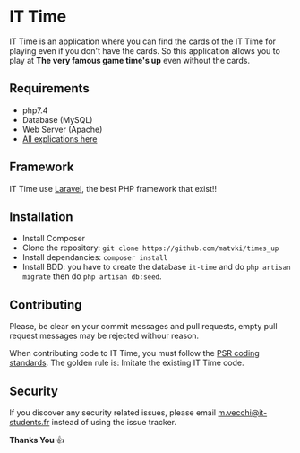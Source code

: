 # IT Time

IT Time is an application where you can find the cards of the IT Time for playing even if you don't have the cards. So this application allows you to play at **The very famous game time's up** even without the cards. 

## Requirements

* php7.4
* Database (MySQL)
* Web Server (Apache)
* <a href="https://github.com/matvki/times_up/wiki">All explications here</a>

## Framework

IT Time use <a href="https://laravel.com/">Laravel</a>, the best PHP framework that exist!!

## Installation 

- Install Composer
- Clone the repository:  `git clone https://github.com/matvki/times_up`
- Install dependancies: `composer install`
- Install BDD: you have to create the database `it-time` and do `php artisan migrate` then do `php artisan db:seed`.

## Contributing

Please, be clear on your commit messages and pull requests, empty pull request messages may be rejected withour reason.

When contributing code to IT Time, you must follow the <a href="https://www.php-fig.org/psr/psr-1/">PSR coding standards</a>. The golden rule is: Imitate the existing IT Time code.

## Security

If you discover any security related issues, please email m.vecchi@it-students.fr instead of using the issue tracker.

**Thanks You** :+1:

